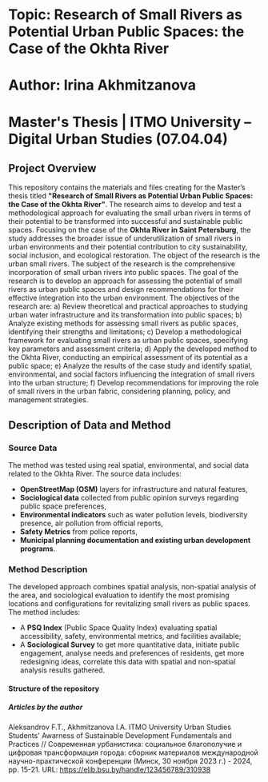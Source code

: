 # Topic: Research of Small Rivers as Potential Urban Public Spaces: the Case of the Okhta River
# Author: Irina Akhmitzanova  
# Master's Thesis | ITMO University – Digital Urban Studies (07.04.04) 

## Project Overview

This repository contains the materials and files creating for the Master’s thesis titled **"Research of Small Rivers as Potential Urban Public Spaces: the Case of the Okhta River"**. The research aims to develop and test a methodological approach for evaluating the small urban rivers in terms of their potential to be transformed into successful and sustainable public spaces.
Focusing on the case of the **Okhta River in Saint Petersburg**, the study addresses the broader issue of underutilization of small rivers in urban environments and their potential contribution to city sustainability, social inclusion, and ecological restoration. 
The object of the research is the urban small rivers.
The subject of the research is the comprehensive incorporation of small urban rivers into public spaces.
The goal of the research is to develop	an approach	for assessing the potential of small rivers as urban public spaces	and design recommendations for their effective integration into	the urban environment. 
The objectives of the research are:
a)	Review theoretical and practical approaches to studying urban water infrastructure and its transformation into public spaces;
b)	Analyze existing methods for assessing small rivers as public spaces, identifying their strengths and limitations;
c)	Develop a methodological framework for evaluating small rivers as urban public spaces, specifying key parameters and assessment criteria;
d)	Apply the developed method to the Okhta River, conducting an empirical assessment of its potential as a public space; 
e)	Analyze the results of the case study and identify spatial, environmental, and social factors influencing the integration of small rivers into the urban structure; 
f)	Develop recommendations for improving the role of small rivers in the urban fabric, considering planning, policy, and management strategies.

## Description of Data and Method

### Source Data

The method was tested using real spatial, environmental, and social data related to the Okhta River. The source data includes:
- **OpenStreetMap (OSM)** layers for infrastructure and natural features,
- **Sociological data** collected from public opinion surveys regarding public space preferences,
- **Environmental indicators** such as water pollution levels, biodiversity presence, air pollution from official reports,
- **Safety Metrics** from police reports,
- **Municipal planning documentation and existing urban development programs**.

### Method Description

The developed approach combines spatial analysis, non-spatial analysis of the area, and sociological evaluation to identify the most promising locations and configurations for revitalizing small rivers as public spaces. The method includes:
- A **PSQ Index** (Public Space Quality Index) evaluating spatial accessibility, safety, environmental metrics, and facilities available;
- A **Sociological Survey** to get more quantitative data, initiate public engagement, analyse needs and preferences of residents, get more redesigning ideas, correlate this data with spatial and non-spatial analysis results gathered.

#### Structure of the repository

##### Articles by the author

Aleksandrov F.T., Akhmitzanova I.A. ITMO University Urban Studies Students' Awarness of Sustainable Development Fundamentals and Practices // Современная урбанистика: социальное благополучие и цифровая трансформация города: сборник материалов международной научно-практической конференции (Минск, 30 ноября 2023 г.) - 2024, pp. 15-21. URL: https://elib.bsu.by/handle/123456789/310938 




